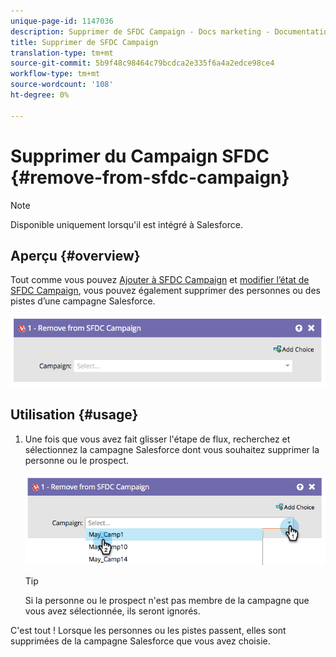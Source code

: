 ```yaml
---
unique-page-id: 1147036
description: Supprimer de SFDC Campaign - Docs marketing - Documentation du produit
title: Supprimer de SFDC Campaign
translation-type: tm+mt
source-git-commit: 5b9f48c98464c79bcdca2e335f6a4a2edce98ce4
workflow-type: tm+mt
source-wordcount: '108'
ht-degree: 0%

---
```



# Supprimer du Campaign SFDC {#remove-from-sfdc-campaign}

>[!NOTE]
>
>Disponible uniquement lorsqu&#39;il est intégré à Salesforce.

## Aperçu {#overview}

Tout comme vous pouvez [Ajouter à SFDC Campaign](/help/marketo/product-docs/core-marketo-concepts/smart-campaigns/salesforce-flow-actions/add-to-sfdc-campaign.md) et [modifier l’état de SFDC Campaign](/help/marketo/product-docs/core-marketo-concepts/smart-campaigns/salesforce-flow-actions/change-status-in-sfdc-campaign.md), vous pouvez également supprimer des personnes ou des pistes d’une campagne Salesforce.

![](assets/image2014-9-22-15-3a54-3a34.png)

## Utilisation {#usage}

1. Une fois que vous avez fait glisser l&#39;étape de flux, recherchez et sélectionnez la campagne Salesforce dont vous souhaitez supprimer la personne ou le prospect.

   ![](assets/image2014-9-22-15-3a54-3a39.png)

   >[!TIP]
   >
   >Si la personne ou le prospect n&#39;est pas membre de la campagne que vous avez sélectionnée, ils seront ignorés.

C&#39;est tout ! Lorsque les personnes ou les pistes passent, elles sont supprimées de la campagne Salesforce que vous avez choisie.
